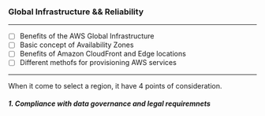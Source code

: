 ### Global Infrastructure && Reliability
****
- [ ] Benefits of the AWS Global Infrastructure
- [ ] Basic concept of Availability Zones
- [ ] Benefits of Amazon CloudFront and Edge locations
- [ ] Different methofs for provisioning AWS services

****

When it come to select a region, it have 4 points of consideration.
##### 1. Compliance with data governance and legal requiremnets